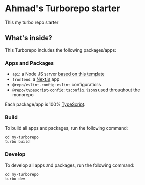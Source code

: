 # Ahmad's Turborepo starter

This my turbo repo starter

## What's inside?

This Turborepo includes the following packages/apps:

### Apps and Packages

- `api`: a Node JS server [based on this template]()
- `frontend`: a [Next.js](https://nextjs.org/) app
- `@repo/eslint-config`: `eslint` configurations
- `@repo/typescript-config`: `tsconfig.json`s used throughout the monorepo

Each package/app is 100% [TypeScript](https://www.typescriptlang.org/).

### Build

To build all apps and packages, run the following command:

```
cd my-turborepo
turbo build
```

### Develop

To develop all apps and packages, run the following command:

```
cd my-turborepo
turbo dev
```
